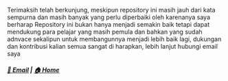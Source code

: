 Terimaksih telah berkunjung, meskipun repository ini masih jauh dari kata sempurna dan masih banyak yang perlu diperbaiki oleh karenanya saya berharap Repository ini bukan hanya menjadi semakin baik tetapi dapat mendukung para pelajar yang masih pemula dan bahkan yang sudah adnvace sekalipun untuk membangunnya menjadi lebih baik lagi, dukungan dan kontribusi kalian semua sangat di harapkan, lebih lanjut hubungi email saya

##### [📨 Email](mailto:amirkulal@outlook.com)  |  [🏠 Home](../../README.md)
